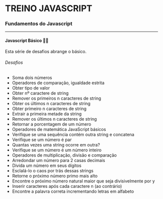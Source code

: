 # TREINO JAVASCRIPT #
### Fundamentos do Javascript ###

---

#### Javascript Básico 👨‍💻

Esta série de desafios abrange o básico.

###### Desafios
- Soma dois números
- Operadores de comparação, igualdade estrita
- Obter tipo de valor
- Obter nº caractere de string
- Remover os primeiros n caracteres de string
- Obter os últimos n caracteres de string
- Obter primeiro n caracteres de string
- Extrair a primeira metade da string
- Remover os últimos n caracteres de string
- Retornar a porcentagem de um número
- Operadores de matemática JavaScript básicos
- Verifique se uma sequência contém outra string e concatena
- Verifique se um número é par
- Quantas vezes uma string ocorre em outra?
- Verifique se um número é um número inteiro
- Operadores de multiplicação, divisão e comparação
- Arredondar um número para 2 casas decimais
- Divida um número em seus dígitos
- Esclalá-lo o caos por trás dessas strings
- Retorne o próximo número primo mais alto
- Encontre o próximo número natural maior que seja divisivelmente por y
- Inserir caracteres após cada caractere n (ao contrário)
- Encontre a palavra correta incrementando letras em alfabeto
